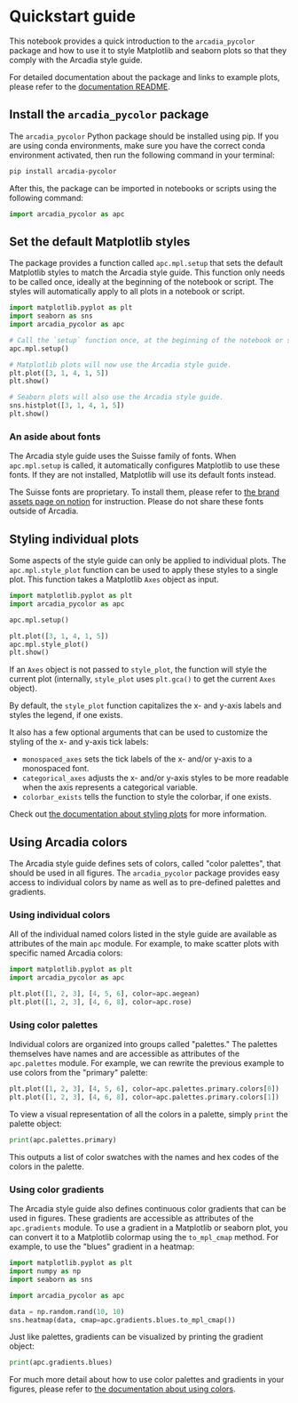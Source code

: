 # Quickstart guide

This notebook provides a quick introduction to the `arcadia_pycolor` package and how to use it to style Matplotlib and seaborn plots so that they comply with the Arcadia style guide.

For detailed documentation about the package and links to example plots, please refer to the [documentation README](docs/README.md).

## Install the `arcadia_pycolor` package
The `arcadia_pycolor` Python package should be installed using pip. If you are using conda environments, make sure you have the correct conda environment activated, then run the following command in your terminal:

```bash
pip install arcadia-pycolor
```

After this, the package can be imported in notebooks or scripts using the following command:

```python
import arcadia_pycolor as apc
```

## Set the default Matplotlib styles

The package provides a function called `apc.mpl.setup` that sets the default Matplotlib styles to match the Arcadia style guide. This function only needs to be called once, ideally at the beginning of the notebook or script. The styles will automatically apply to all plots in a notebook or script.

```python
import matplotlib.pyplot as plt
import seaborn as sns
import arcadia_pycolor as apc

# Call the `setup` function once, at the beginning of the notebook or script.
apc.mpl.setup()

# Matplotlib plots will now use the Arcadia style guide.
plt.plot([3, 1, 4, 1, 5])
plt.show()

# Seaborn plots will also use the Arcadia style guide.
sns.histplot([3, 1, 4, 1, 5])
plt.show()
```

### An aside about fonts
The Arcadia style guide uses the Suisse family of fonts. When `apc.mpl.setup` is called, it automatically configures Matplotlib to use these fonts. If they are not installed, Matplotlib will use its default fonts instead.

The Suisse fonts are proprietary. To install them, please refer to [the brand assets page on notion](https://www.notion.so/arcadiascience/Brand-assets-ec521e5b599c4a5f88c5fae3a8ac14b7#d1cbc8fc315b4d10a8fd4cc7d9eb8c3f) for instruction. Please do not share these fonts outside of Arcadia.

## Styling individual plots

Some aspects of the style guide can only be applied to individual plots. The `apc.mpl.style_plot` function can be used to apply these styles to a single plot. This function takes a Matplotlib `Axes` object as input.

```python
import matplotlib.pyplot as plt
import arcadia_pycolor as apc

apc.mpl.setup()

plt.plot([3, 1, 4, 1, 5])
apc.mpl.style_plot()
plt.show()
```

If an `Axes` object is not passed to `style_plot`, the function will style the current plot (internally, `style_plot` uses `plt.gca()` to get the current `Axes` object).

By default, the `style_plot` function capitalizes the x- and y-axis labels and styles the legend, if one exists. 

It also has a few optional arguments that can be used to customize the styling of the x- and y-axis tick labels:

- `monospaced_axes` sets the tick labels of the x- and/or y-axis to a monospaced font.
- `categorical_axes` adjusts the x- and/or y-axis styles to be more readable when the axis represents a categorical variable.
- `colorbar_exists` tells the function to style the colorbar, if one exists.

Check out [the documentation about styling plots](docs/style_usage.ipynb) for more information.

## Using Arcadia colors

The Arcadia style guide defines sets of colors, called "color palettes", that should be used in all figures. The `arcadia_pycolor` package provides easy access to individual colors by name as well as to pre-defined palettes and gradients. 

### Using individual colors

All of the individual named colors listed in the style guide are available as attributes of the main `apc` module. For example, to make scatter plots with specific named Arcadia colors:

```python
import matplotlib.pyplot as plt
import arcadia_pycolor as apc

plt.plot([1, 2, 3], [4, 5, 6], color=apc.aegean)
plt.plot([1, 2, 3], [4, 6, 8], color=apc.rose)
```

### Using color palettes

Individual colors are organized into groups called "palettes." The palettes themselves have names and are accessible as attributes of the `apc.palettes` module. For example, we can rewrite the previous example to use colors from the "primary" palette:

```python
plt.plot([1, 2, 3], [4, 5, 6], color=apc.palettes.primary.colors[0])
plt.plot([1, 2, 3], [4, 6, 8], color=apc.palettes.primary.colors[1])
```

To view a visual representation of all the colors in a palette, simply `print` the palette object:

```python
print(apc.palettes.primary)
```

This outputs a list of color swatches with the names and hex codes of the colors in the palette.

### Using color gradients

The Arcadia style guide also defines continuous color gradients that can be used in figures. These gradients are accessible as attributes of the `apc.gradients` module. To use a gradient in a Matplotlib or seaborn plot, you can convert it to a Matplotlib colormap using the `to_mpl_cmap` method. For example, to use the "blues" gradient in a heatmap:

```python
import matplotlib.pyplot as plt
import numpy as np
import seaborn as sns

import arcadia_pycolor as apc

data = np.random.rand(10, 10)
sns.heatmap(data, cmap=apc.gradients.blues.to_mpl_cmap())
```

Just like palettes, gradients can be visualized by printing the gradient object:

```python
print(apc.gradients.blues)
```

For much more detail about how to use color palettes and gradients in your figures, please refer to [the documentation about using colors](docs/color_usage.ipynb).
